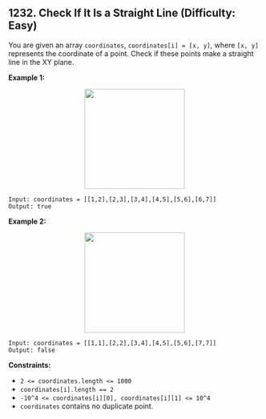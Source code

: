 ## 1232. Check If It Is a Straight Line (Difficulty: Easy)

You are given an array `coordinates`, `coordinates[i] = [x, y]`, where `[x, y]` represents the coordinate of a point. Check if these points make a straight line in the XY plane.

**Example 1:**

<p align="center">
  <img width="200" height="200" src="https://assets.leetcode.com/uploads/2019/10/15/untitled-diagram-2.jpg">
</p>

```
Input: coordinates = [[1,2],[2,3],[3,4],[4,5],[5,6],[6,7]]
Output: true
```

**Example 2:**

<p align="center">
  <img width="200" height="200" src="https://assets.leetcode.com/uploads/2019/10/09/untitled-diagram-1.jpg">
</p>

```
Input: coordinates = [[1,1],[2,2],[3,4],[4,5],[5,6],[7,7]]
Output: false
```

**Constraints:**
* `2 <= coordinates.length <= 1000`
* `coordinates[i].length == 2`
* `-10^4 <= coordinates[i][0], coordinates[i][1] <= 10^4`
* `coordinates` contains no duplicate point.
